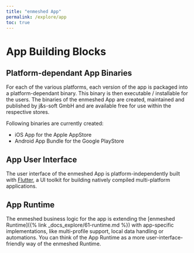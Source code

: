```yaml
---
title: "enmeshed App"
permalink: /explore/app
toc: true
---
```


# App Building Blocks

## Platform-dependant App Binaries

For each of the various platforms, each version of the app is packaged into a platform-dependant binary. This binary is then executable / installable for the users. The binaries of the enmeshed App are created, maintained and published by j&amp;s-soft GmbH and are available free for use within the respective stores.

Following binaries are currently created:

- iOS App for the Apple AppStore
- Android App Bundle for the Google PlayStore

## App User Interface

The user interface of the enmeshed App is platform-independently built with [Flutter](https://flutter.dev), a UI toolkit for building natively compiled multi-platform applications.

## App Runtime

The enmeshed business logic for the app is extending the [enmeshed Runtime]({% link _docs_explore/61-runtime.md %}) with app-specific implementations, like multi-profile support, local data handling or automations. You can think of the App Runtime as a more user-interface-friendly way of the enmeshed Runtime.
